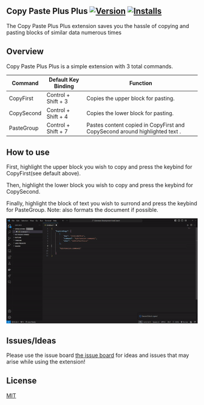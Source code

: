 ## Copy Paste Plus Plus  [![Version](https://img.shields.io/visual-studio-marketplace/v/Functio.CopyPastePlusPlus)](https://marketplace.visualstudio.com/items?itemName=Functio.CopyPastePlusPlus) [![Installs](https://img.shields.io/visual-studio-marketplace/i/Functio.CopyPastePlusPlus)](https://marketplace.visualstudio.com/items?itemName=Functio.CopyPastePlusPlus) 

The Copy Paste Plus Plus extension saves you the hassle of copying and pasting blocks of similar data numerous times

## Overview

Copy Paste Plus Plus is a simple extension with 3 total commands.

| Command  | Default Key Binding | Function |
| ------------- | ------------- | ------------- |
| CopyFirst  | Control + Shift + 3  | Copies the upper block for pasting. |
| CopySecond  |  Control + Shift + 4    | Copies the lower block for pasting. |
| PasteGroup  |  Control + Shift + 7    | Pastes content copied in CopyFirst and CopySecond around highlighted text .|

## How to use

First, highlight the upper block you wish to copy and press the keybind for CopyFirst(see default above).

Then, highlight the lower block you wish to copy and press the keybind for CopySecond.

Finally, highlight the block of text you wish to surrond and press the keybind for PasteGroup. Note: also formats the document if possible.

![Copy Paste Plus Plus extension example](images/example.gif)

## Issues/Ideas

Please use the issue board [the issue board](https://github.com/dhoss96/CopyPastePlusPlus/issues) for ideas and issues that may arise while using the extension!

## License

[MIT](LICENSE.md)